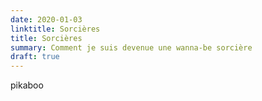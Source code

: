 ```yaml
---
date: 2020-01-03
linktitle: Sorcières
title: Sorcières
summary: Comment je suis devenue une wanna-be sorcière
draft: true
---
```

pikaboo
